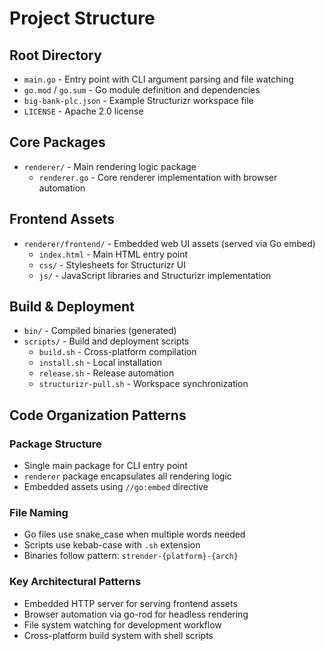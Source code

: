 # Project Structure

## Root Directory
- `main.go` - Entry point with CLI argument parsing and file watching
- `go.mod` / `go.sum` - Go module definition and dependencies
- `big-bank-plc.json` - Example Structurizr workspace file
- `LICENSE` - Apache 2.0 license

## Core Packages
- `renderer/` - Main rendering logic package
  - `renderer.go` - Core renderer implementation with browser automation

## Frontend Assets
- `renderer/frontend/` - Embedded web UI assets (served via Go embed)
  - `index.html` - Main HTML entry point
  - `css/` - Stylesheets for Structurizr UI
  - `js/` - JavaScript libraries and Structurizr implementation

## Build & Deployment
- `bin/` - Compiled binaries (generated)
- `scripts/` - Build and deployment scripts
  - `build.sh` - Cross-platform compilation
  - `install.sh` - Local installation
  - `release.sh` - Release automation
  - `structurizr-pull.sh` - Workspace synchronization

## Code Organization Patterns

### Package Structure
- Single main package for CLI entry point
- `renderer` package encapsulates all rendering logic
- Embedded assets using `//go:embed` directive

### File Naming
- Go files use snake_case when multiple words needed
- Scripts use kebab-case with `.sh` extension
- Binaries follow pattern: `strender-{platform}-{arch}`

### Key Architectural Patterns
- Embedded HTTP server for serving frontend assets
- Browser automation via go-rod for headless rendering
- File system watching for development workflow
- Cross-platform build system with shell scripts